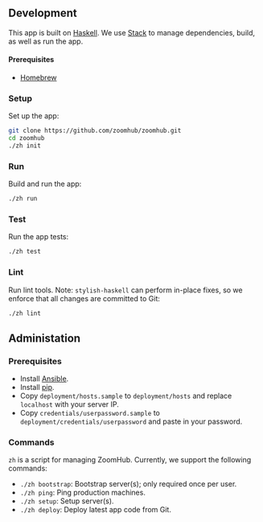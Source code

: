 ## Development

This app is built on [Haskell]. We use [Stack] to manage dependencies, build, as
well as run the app.

#### Prerequisites

-   [Homebrew]

### Setup

Set up the app:

```bash
git clone https://github.com/zoomhub/zoomhub.git
cd zoomhub
./zh init
```

### Run

Build and run the app:

```bash
./zh run
```

### Test

Run the app tests:

```bash
./zh test
```

### Lint

Run lint tools. Note: `stylish-haskell` can perform in-place fixes, so we
enforce that all changes are committed to Git:

```bash
./zh lint
```

## Administation

### Prerequisites

-   Install [Ansible](http://docs.ansible.com/).
-   Install [pip](https://pypi.python.org/pypi/pip).
-   Copy `deployment/hosts.sample` to `deployment/hosts` and replace
    `localhost` with your server IP.
-   Copy `credentials/userpassword.sample` to
    `deployment/credentials/userpassword` and paste in your password.

### Commands

`zh` is a script for managing ZoomHub. Currently, we support the following
commands:

-   `./zh bootstrap`: Bootstrap server(s); only required once per user.
-   `./zh ping`: Ping production machines.
-   `./zh setup`: Setup server(s).
-   `./zh deploy`: Deploy latest app code from Git.


[Haskell]: https://www.haskell.org
[Homebrew]: http://brew.sh/
[Stack]: http://docs.haskellstack.org/en/stable/README.html
